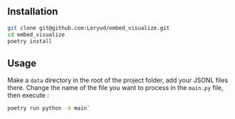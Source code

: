 ## Installation

```bash
git clone git@github.com:Leryud/embed_visualize.git
cd embed_visualize
poetry install
```

## Usage
Make a `data` directory in the root of the project folder, add your JSONL files there.
Change the name of the file you want to process in the `main.py` file, then execute :
```bash
poetry run python -m main`
```
